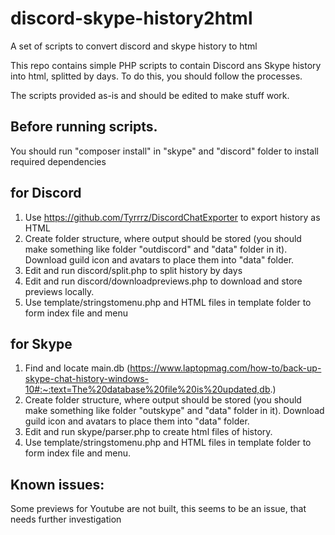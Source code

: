 # discord-skype-history2html
A set of scripts to convert discord and skype history to html

This repo contains simple PHP scripts to contain Discord ans Skype history into html, splitted by days. 
To do this, you should follow the processes.

The scripts provided as-is and should be edited to make stuff work.

## Before running scripts.
You should run "composer install" in "skype" and "discord" folder to install required dependencies 

## for Discord
1. Use https://github.com/Tyrrrz/DiscordChatExporter to export history as HTML
2. Create folder structure, where output should be stored (you should make something like folder "outdiscord" and "data" folder in it). Download guild icon and avatars to place them into "data" folder.
3. Edit and run discord/split.php to split history by days
4. Edit and run discord/downloadpreviews.php to download and store previews locally.
5. Use template/stringstomenu.php and HTML files in template folder to form index file and menu

## for Skype
1. Find and locate main.db (https://www.laptopmag.com/how-to/back-up-skype-chat-history-windows-10#:~:text=The%20database%20file%20is%20updated,db.)
2. Create folder structure, where output should be stored (you should make something like folder "outskype" and "data" folder in it). Download guild icon and avatars to place them into "data" folder.
3. Edit and run skype/parser.php to create html files of history.
4. Use template/stringstomenu.php and HTML files in template folder to form index file and menu.

## Known issues:
Some previews for Youtube are not built, this seems to be an issue, that needs further investigation
